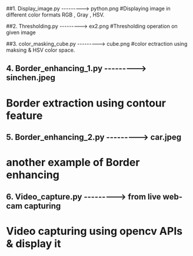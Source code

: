 ##1. Display_image.py  			---------> python.png
#Displaying image in different color formats RGB , Gray , HSV.

##2. Thresholding.py     		---------> ex2.png
#Thresholding operation on given image

##3. color_masking_cube.py  		---------> cube.png
#color ectraction using maksing & HSV color space.

## 4. Border_enhancing_1.py		---------> sinchen.jpeg
# Border extraction using contour feature

## 5. Border_enhancing_2.py		---------> car.jpeg
# another example of Border enhancing

## 6. Video_capture.py			---------> from live web-cam capturing
# Video capturing using opencv APIs & display it
